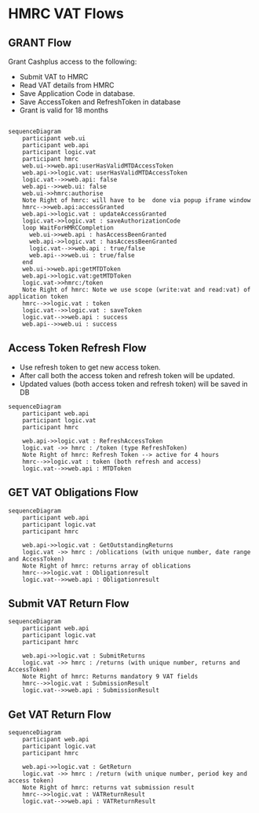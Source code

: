 # HMRC VAT Flows


## GRANT Flow
Grant Cashplus access to the following:
* Submit VAT to HMRC
* Read VAT details from HMRC
* Save Application Code in database.
* Save AccessToken and RefreshToken in database
* Grant is valid for 18 months


```mermaid

sequenceDiagram
    participant web.ui
    participant web.api
    participant logic.vat
    participant hmrc
    web.ui->>web.api:userHasValidMTDAccessToken
    web.api->>logic.vat: userHasValidMTDAccessToken
    logic.vat-->>web.api: false
    web.api-->>web.ui: false
    web.ui->>hmrc:authorise
    Note Right of hmrc: will have to be  done via popup iframe window
    hmrc-->>web.api:accessGranted
    web.api->>logic.vat : updateAccessGranted
    logic.vat->>logic.vat : saveAuthorizationCode
    loop WaitForHMRCCompletion
      web.ui->>web.api : hasAccessBeenGranted
      web.api->>logic.vat : hasAccessBeenGranted
      logic.vat-->>web.api : true/false
      web.api-->>web.ui : true/false
    end 
    web.ui->>web.api:getMTDToken
    web.api->>logic.vat:getMTDToken
    logic.vat->>hmrc:/token
    Note Right of hmrc: Note we use scope (write:vat and read:vat) of application token
    hmrc-->>logic.vat : token
    logic.vat-->>logic.vat : saveToken
    logic.vat-->>web.api : success
    web.api-->>web.ui : success

```

## Access Token Refresh Flow
* Use refresh token to get new access token.
* After call both the access token and refresh token will be updated.
* Updated values (both access token and refresh token) will be saved in DB


```mermaid
sequenceDiagram
    participant web.api
    participant logic.vat
    participant hmrc

    web.api->>logic.vat : RefreshAccessToken
    logic.vat ->> hmrc : /token (type RefreshToken)
    Note Right of hmrc: Refresh Token --> active for 4 hours
    hmrc-->>logic.vat : token (both refresh and access)
    logic.vat-->>web.api : MTDToken
```

## GET VAT Obligations Flow
```mermaid
sequenceDiagram
    participant web.api
    participant logic.vat
    participant hmrc

    web.api->>logic.vat : GetOutstandingReturns
    logic.vat ->> hmrc : /oblications (with unique number, date range and AccessToken)
    Note Right of hmrc: returns array of oblications
    hmrc-->>logic.vat : Obligationresult
    logic.vat-->>web.api : Obligationresult
```
    
## Submit VAT Return Flow
```mermaid
sequenceDiagram
    participant web.api
    participant logic.vat
    participant hmrc

    web.api->>logic.vat : SubmitReturns
    logic.vat ->> hmrc : /returns (with unique number, returns and AccessToken)
    Note Right of hmrc: Returns mandatory 9 VAT fields
    hmrc-->>logic.vat : SubmissionResult
    logic.vat-->>web.api : SubmissionResult
```

## Get VAT Return Flow
```mermaid
sequenceDiagram
    participant web.api
    participant logic.vat
    participant hmrc

    web.api->>logic.vat : GetReturn
    logic.vat ->> hmrc : /return (with unique number, period key and access token)
    Note Right of hmrc: returns vat submission result
    hmrc-->>logic.vat : VATReturnResult
    logic.vat-->>web.api : VATReturnResult
```
